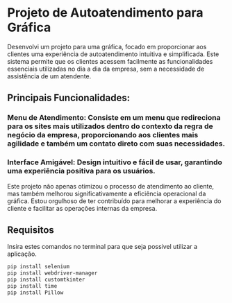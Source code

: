 # Projeto de Autoatendimento para Gráfica
Desenvolvi um projeto para uma gráfica, focado em proporcionar aos clientes uma experiência de autoatendimento intuitiva e simplificada. Este sistema permite que os clientes acessem facilmente as funcionalidades essenciais utilizadas no dia a dia da empresa, sem a necessidade de assistência de um atendente.

## Principais Funcionalidades:

### Menu de Atendimento: Consiste em um menu que redireciona para os sites mais utilizados dentro do contexto da regra de negócio da empresa, proporcionando aos clientes mais agilidade e também um contato direto com suas necessidades.

### Interface Amigável: Design intuitivo e fácil de usar, garantindo uma experiência positiva para os usuários.

Este projeto não apenas otimizou o processo de atendimento ao cliente, mas também melhorou significativamente a eficiência operacional da gráfica. Estou orgulhoso de ter contribuído para melhorar a experiência do cliente e facilitar as operações internas da empresa.

## Requisitos

Insira estes comandos no terminal para que seja possivel utilizar a aplicação.

```bash
pip install selenium
pip install webdriver-manager
pip install customtkinter
pip install time
pip install Pillow
```
